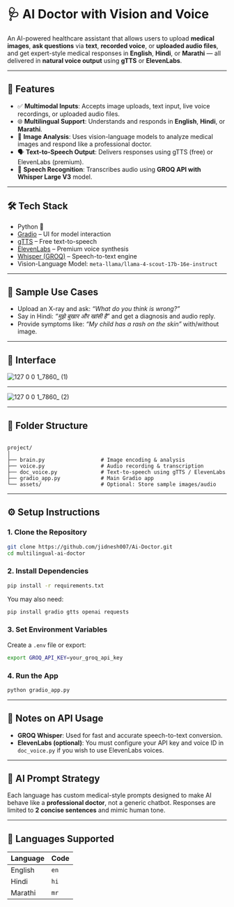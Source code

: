 # 🩺  AI Doctor with Vision and Voice

An AI-powered healthcare assistant that allows users to upload **medical images**, **ask questions** via **text**, **recorded voice**, or **uploaded audio files**, and get expert-style medical responses in **English**, **Hindi**, or **Marathi** — all delivered in **natural voice output** using **gTTS** or **ElevenLabs**.

---

## 🚀 Features

- ✅ **Multimodal Inputs**: Accepts image uploads, text input, live voice recordings, or uploaded audio files.
- 🌐 **Multilingual Support**: Understands and responds in **English**, **Hindi**, or **Marathi**.
- 🧠 **Image Analysis**: Uses vision-language models to analyze medical images and respond like a professional doctor.
- 🗣️ **Text-to-Speech Output**: Delivers responses using gTTS (free) or ElevenLabs (premium).
- 🎤 **Speech Recognition**: Transcribes audio using **GROQ API with Whisper Large V3** model.

---

## 🛠️ Tech Stack

- Python 🐍
- [Gradio](https://www.gradio.app/) – UI for model interaction
- [gTTS](https://pypi.org/project/gTTS/) – Free text-to-speech
- [ElevenLabs](https://www.elevenlabs.io/) – Premium voice synthesis
- [Whisper (GROQ)](https://console.groq.com/) – Speech-to-text engine
- Vision-Language Model: `meta-llama/llama-4-scout-17b-16e-instruct`

---

## 🧪 Sample Use Cases

- Upload an X-ray and ask: _“What do you think is wrong?”_
- Say in Hindi: _“मुझे बुखार और खांसी है”_ and get a diagnosis and audio reply.
- Provide symptoms like: _“My child has a rash on the skin”_ with/without image.

---

## 📸  Interface

![127 0 0 1_7860_ (1)](https://github.com/user-attachments/assets/f95af149-314a-4215-943c-6c26ba8cc3b1)

---

![127 0 0 1_7860_ (2)](https://github.com/user-attachments/assets/581457f9-58e7-428a-b279-caded03b1c8d)


---

## 📂 Folder Structure

```

project/
│
├── brain.py                  # Image encoding & analysis
├── voice.py                  # Audio recording & transcription
├── doc_voice.py              # Text-to-speech using gTTS / ElevenLabs
├── gradio_app.py             # Main Gradio app
└── assets/                   # Optional: Store sample images/audio

````

---

## ⚙️ Setup Instructions

### 1. Clone the Repository

```bash
git clone https://github.com/jidnesh007/Ai-Doctor.git
cd multilingual-ai-doctor
````

### 2. Install Dependencies

```bash
pip install -r requirements.txt
```

You may also need:

```bash
pip install gradio gtts openai requests
```

### 3. Set Environment Variables

Create a `.env` file or export:

```bash
export GROQ_API_KEY=your_groq_api_key
```

### 4. Run the App

```bash
python gradio_app.py
```

---

## 🔐 Notes on API Usage

* **GROQ Whisper**: Used for fast and accurate speech-to-text conversion.
* **ElevenLabs (optional)**: You must configure your API key and voice ID in `doc_voice.py` if you wish to use ElevenLabs voices.

---

## 🧠 AI Prompt Strategy

Each language has custom medical-style prompts designed to make AI behave like a **professional doctor**, not a generic chatbot. Responses are limited to **2 concise sentences** and mimic human tone.

---

## 💬 Languages Supported

| Language | Code |
| -------- | ---- |
| English  | `en` |
| Hindi    | `hi` |
| Marathi  | `mr` |

